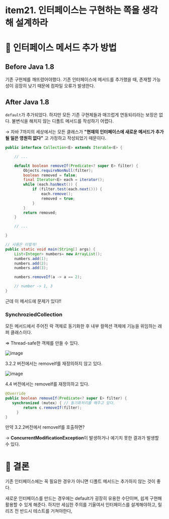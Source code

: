 # item21. 인터페이스는 구현하는 쪽을 생각해 설계하라

# 🐒 인터페이스 메서드 추가 방법

## Before Java 1.8

기존 구현체를 깨뜨렸어야했다. 기존 인터페이스에 메서드를 추가했을 때, 존재할 가능성이 굉장히 낮기 때문에 컴파일 오류가 발생한다.

## After Java 1.8

`default`가 추가되었다. 하지만 모든 기존 구현체들과 매끄럽게 연동되리라는 보장은 없다. 불변식을 해치지 않는 디폴트 메서드를 작성하기 어렵다.

→ 자바 7까지의 세상에서는 모든 클래스가 **"현재의 인터페이스에 새로운 메서드가 추가될 일은 영원히 없다"** 고 가정하고 작성되었기 때문이다.

```java
public interface Collection<E> extends Iterable<E> {

	// ...

	default boolean removeIf(Predicate<? super E> filter) {
		Objects.requireNonNull(filter);
		boolean removed = false;
		final Iterator<E> each = iterator();
		while (each.hasNext()) {
			if (filter.test(each.next())) {
				each.remove();
				removed = true;
			}
		}
		return removed;
	}

	// ...

}
```

```java
// 사용은 이렇게!
public static void main(String[] args) {
    List<Integer> numbers= new ArrayList();
	numbers.add(1);
	numbers.add(2);
	numbers.add(3);

    numbers.removeIf(a -> a == 2);

    // number -> 1, 3
}
```

근데 이 메서드에 문제가 있다!!

### SynchroziedCollection

모든 메서드에서 주어진 락 객체로 동기화한 후 내부 컬렉션 객체에 기능을 위임하는 래퍼 클래스이다.

⇒ Thread-safe한 객체를 만들 수 있다.

![image](https://user-images.githubusercontent.com/42836576/106704468-8a04d280-662f-11eb-979d-3905cb495335.png)

3.2.2 버전에서는 removeIf를 재정의하지 않고 있다.

![image](https://user-images.githubusercontent.com/42836576/106704478-8c672c80-662f-11eb-8434-d37db32b0134.png)

4.4 버전에서는 removeIf를 재정의하고 있다.



```java
@Override
public boolean removeIf(Predicate<? super E> filter) {
   synchronized (mutex) { // 동기화처리를 해주고 있다.
		return c.removeIf(filter);
	 }
}
```

만약 3.2.2버전에서 removeIf를 호출하면? 

→ **ConcurrentModificationException**이 발생하거나 예기치 못한 결과가 발생할 수 있다.

# 🐣 **결론**

기존 인터페이스에는 꼭 필요한 경우가 아니면 디폴트 메서드는 추가하지 않는 것이 좋다.

새로운 인터페이스를 만드는 경우에는 default가 굉장히 유용한 수단이며, 쉽게 구현해 활용할 수 있게 해준다. 하지만 세심한 주의를 기울여서 인터페이스를 설계해야하고, 릴리즈 전 반드시 테스트를 거쳐야한다,